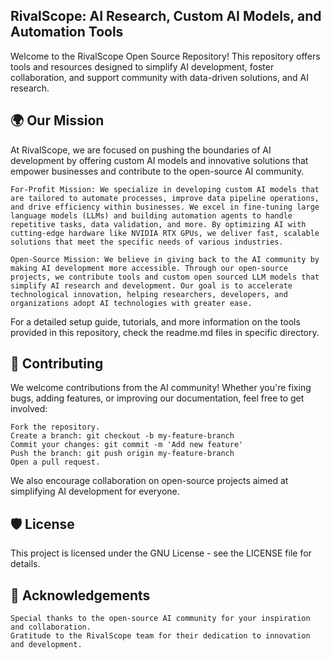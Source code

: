 ## RivalScope: AI Research, Custom AI Models, and Automation Tools

Welcome to the RivalScope Open Source Repository! This repository offers tools and resources designed to simplify AI development, foster collaboration, and support community with data-driven solutions, and AI research.

## 🌍 Our Mission

At RivalScope, we are focused on pushing the boundaries of AI development by offering custom AI models and innovative solutions that empower businesses and contribute to the open-source AI community.

    For-Profit Mission: We specialize in developing custom AI models that are tailored to automate processes, improve data pipeline operations, and drive efficiency within businesses. We excel in fine-tuning large language models (LLMs) and building automation agents to handle repetitive tasks, data validation, and more. By optimizing AI with cutting-edge hardware like NVIDIA RTX GPUs, we deliver fast, scalable solutions that meet the specific needs of various industries.

    Open-Source Mission: We believe in giving back to the AI community by making AI development more accessible. Through our open-source projects, we contribute tools and custom open sourced LLM models that simplify AI research and development. Our goal is to accelerate technological innovation, helping researchers, developers, and organizations adopt AI technologies with greater ease.

For a detailed setup guide, tutorials, and more information on the tools provided in this repository, check the readme.md files in specific directory. 

## 🤝 Contributing

We welcome contributions from the AI community! Whether you're fixing bugs, adding features, or improving our documentation, feel free to get involved:

    Fork the repository.
    Create a branch: git checkout -b my-feature-branch
    Commit your changes: git commit -m 'Add new feature'
    Push the branch: git push origin my-feature-branch
    Open a pull request.

We also encourage collaboration on open-source projects aimed at simplifying AI development for everyone.

## 🛡️ License

This project is licensed under the GNU License - see the LICENSE file for details.

## 🌟 Acknowledgements

    Special thanks to the open-source AI community for your inspiration and collaboration.
    Gratitude to the RivalScope team for their dedication to innovation and development.
